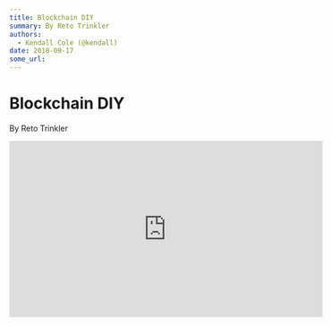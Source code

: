 ```yaml
---
title: Blockchain DIY
summary: By Reto Trinkler
authors:
  - Kendall Cole (@kendall)
date: 2018-09-17
some_url: 
---
```


# Blockchain DIY


By Reto Trinkler

<div align="center"><iframe width="560" height="315" src="https://drive.google.com/file/d/1lveFEqO3N-DIIApXQIPcuXnL-ZpRPfD1/preview" frameborder="0" allow="encrypted-media" allowfullscreen></iframe></div>